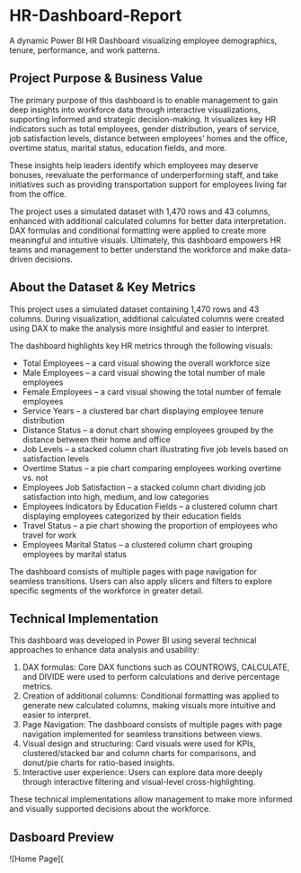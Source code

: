 # HR-Dashboard-Report
A dynamic Power BI HR Dashboard visualizing employee demographics, tenure, performance, and work patterns.

## Project Purpose & Business Value
The primary purpose of this dashboard is to enable management to gain deep insights into workforce data through interactive visualizations, supporting informed and strategic decision-making. It visualizes key HR indicators such as total employees, gender distribution, years of service, job satisfaction levels, distance between employees’ homes and the office, overtime status, marital status, education fields, and more.

These insights help leaders identify which employees may deserve bonuses, reevaluate the performance of underperforming staff, and take initiatives such as providing transportation support for employees living far from the office.

The project uses a simulated dataset with 1,470 rows and 43 columns, enhanced with additional calculated columns for better data interpretation. DAX formulas and conditional formatting were applied to create more meaningful and intuitive visuals. Ultimately, this dashboard empowers HR teams and management to better understand the workforce and make data-driven decisions.

## About the Dataset & Key Metrics
This project uses a simulated dataset containing 1,470 rows and 43 columns. During visualization, additional calculated columns were created using DAX to make the analysis more insightful and easier to interpret.

The dashboard highlights key HR metrics through the following visuals:

- Total Employees – a card visual showing the overall workforce size
- Male Employees – a card visual showing the total number of male employees
- Female Employees – a card visual showing the total number of female employees
- Service Years – a clustered bar chart displaying employee tenure distribution
- Distance Status – a donut chart showing employees grouped by the distance between their home and office
- Job Levels – a stacked column chart illustrating five job levels based on satisfaction levels
- Overtime Status – a pie chart comparing employees working overtime vs. not
- Employees Job Satisfaction – a stacked column chart dividing job satisfaction into high, medium, and low categories
- Employees Indicators by Education Fields – a clustered column chart displaying employees categorized by their education fields
- Travel Status – a pie chart showing the proportion of employees who travel for work
- Employees Marital Status – a clustered column chart grouping employees by marital status

The dashboard consists of multiple pages with page navigation for seamless transitions. Users can also apply slicers and filters to explore specific segments of the workforce in greater detail.

## Technical Implementation
This dashboard was developed in Power BI using several technical approaches to enhance data analysis and usability:

1. DAX formulas: Core DAX functions such as COUNTROWS, CALCULATE, and DIVIDE were used to perform calculations and derive percentage metrics.
2. Creation of additional columns: Conditional formatting was applied to generate new calculated columns, making visuals more intuitive and easier to interpret.
3. Page Navigation: The dashboard consists of multiple pages with page navigation implemented for seamless transitions between views.
4. Visual design and structuring: Card visuals were used for KPIs, clustered/stacked bar and column charts for comparisons, and donut/pie charts for ratio-based insights.
5. Interactive user experience: Users can explore data more deeply through interactive filtering and visual-level cross-highlighting.

These technical implementations allow management to make more informed and visually supported decisions about the workforce.

## Dasboard Preview
![Home Page](
